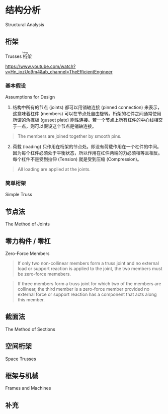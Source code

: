 # 结构分析

Structural Analysis

## 桁架

Trusses <ruby>桁<rt>héng</rt></ruby>架

https://www.youtube.com/watch?v=Hn_iozUo9m4&ab_channel=TheEfficientEngineer

### 基本假设

Assumptions for Design

1. 结构中所有的节点 (joints) 都可以用销轴连接 (pinned connection) 来表示，这意味着杠件 (members) 可以在节点处自由旋转。桁架的杠件之间通常使用所谓的角撑板 (gusset plate) 刚性连接。若一个节点上所有杠件的中心线相交于一点，则可以假设这个节点是销轴连接。

> The members are joined together by smooth pins.

2. 荷载 (loading) 只作用在桁架的节点处。即没有荷载作用在一个杠件的中间。因为每个杠件必须处于平衡状态，所以作用在杠件两端的力必须相等且相反。每个杠件不是受到拉伸 (Tension) 就是受到压缩 (Compression)。

> All loading are applied at the joints.

### 简单桁架

Simple Truss

## 节点法

The Method of Joints

## 零力构件 / 零杠

Zero-Force Members

> If only two non-collinear members form a truss joint and no external load or support reaction is applied to the joint, the two members must be zero-force memebers.

> If three members form a truss joint for which two of the members are collinear, the third member is a zero-force member provided no external force or support reaction has a component that acts along this member.

## 截面法

The Method of Sections

## 空间桁架

Space Trusses

## 框架与机械

Frames and Machines

## 补充


